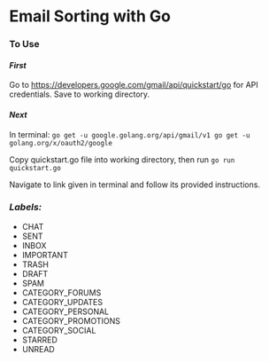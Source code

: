 # Email Sorting with Go
### To Use
#### _*First*_
Go to https://developers.google.com/gmail/api/quickstart/go for API credentials. Save to working directory.
#### _*Next*_
In terminal:
`go get -u google.golang.org/api/gmail/v1
go get -u golang.org/x/oauth2/google`

Copy quickstart.go file into working directory, then run `go run quickstart.go`

Navigate to link given in terminal and follow its provided instructions.

### *Labels:*
- CHAT
- SENT
- INBOX
- IMPORTANT
- TRASH
- DRAFT
- SPAM
- CATEGORY_FORUMS
- CATEGORY_UPDATES
- CATEGORY_PERSONAL
- CATEGORY_PROMOTIONS
- CATEGORY_SOCIAL
- STARRED
- UNREAD